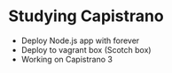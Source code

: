# Studying Capistrano
* Deploy Node.js app with forever
* Deploy to vagrant box (Scotch box)
* Working on Capistrano 3

